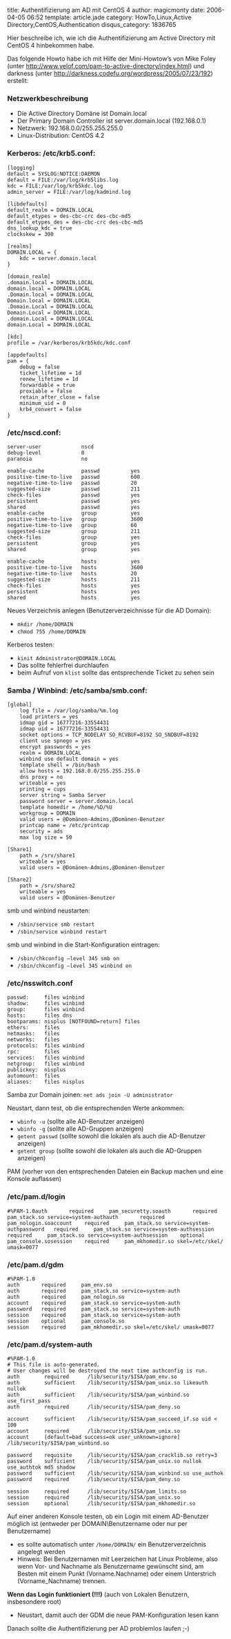 title: Authentifizierung am AD mit CentOS 4
author: magicmonty
date: 2006-04-05 06:52
template: article.jade
category: HowTo,Linux,Active Directory,CentOS,Authentication
disqus_category: 1836765

Hier beschreibe ich, wie ich die Authentifizierung am Active Directory mit CentOS 4 hinbekommen habe.

Das folgende Howto habe ich mit Hilfe der Mini-Howtow’s von Mike Foley (unter http://www.yelof.com/pam-to-active-directory/index.html) und darkness (unter http://darkness.codefu.org/wordpress/2005/07/23/192) erstellt:

### Netzwerkbeschreibung

- Die Active Directory Domäne ist Domain.local
- Der Primary Domain Controller ist server.domain.local (192.168.0.1)
-  Netzwerk: 192.168.0.0/255.255.255.0
-  Linux-Distribution: CentOS 4.2

### Kerberos: /etc/krb5.conf:
    [logging]
    default = SYSLOG:NOTICE:DAEMON
    default = FILE:/var/log/krb5libs.log
    kdc = FILE:/var/log/krb5kdc.log
    admin_server = FILE:/var/log/kadmind.log
    
    [libdefaults]
    default_realm = DOMAIN.LOCAL
    default_etypes = des-cbc-crc des-cbc-md5
    default_etypes_des = des-cbc-crc des-cbc-md5
    dns_lookup_kdc = true
    clockskew = 300
    
    [realms]
    DOMAIN.LOCAL = {
        kdc = server.domain.local
    }
    
    [domain_realm]
    .domain.local = DOMAIN.LOCAL
    domain.local = DOMAIN.LOCAL
    .Domain.local = DOMAIN.LOCAL
    Domain.local = DOMAIN.LOCAL
    .Domain.Local = DOMAIN.LOCAL
    Domain.Local = DOMAIN.LOCAL
    .domain.Local = DOMAIN.LOCAL
    domain.Local = DOMAIN.LOCAL
    
    [kdc]
    profile = /var/kerberos/krb5kdc/kdc.conf
    
    [appdefaults]
    pam = {
        debug = false
        ticket_lifetime = 1d
        renew_lifetime = 1d
        forwardable = true
        proxiable = false
        retain_after_close = false
        minimum_uid = 0
        krb4_convert = false
    }

### /etc/nscd.conf:
    server-user             nscd
    debug-level             0
    paranoia                no
    
    enable-cache            passwd          yes
    positive-time-to-live   passwd          600
    negative-time-to-live   passwd          20
    suggested-size          passwd          211
    check-files             passwd          yes
    persistent              passwd          yes
    shared                  passwd          yes
    enable-cache            group           yes
    positive-time-to-live   group           3600
    negative-time-to-live   group           60
    suggested-size          group           211
    check-files             group           yes
    persistent              group           yes
    shared                  group           yes
    
    enable-cache            hosts           yes
    positive-time-to-live   hosts           3600
    negative-time-to-live   hosts           20
    suggested-size          hosts           211
    check-files             hosts           yes
    persistent              hosts           yes
    shared                  hosts           yes

Neues Verzeichnis anlegen (Benutzerverzeichnisse für die AD Domain):

* `mkdir /home/DOMAIN`
* `chmod 755 /home/DOMAIN`

Kerberos testen:

* `kinit Administrator@DOMAIN.LOCAL`
* Das sollte fehlerfrei durchlaufen
* beim Aufruf von `klist` sollte das entsprechende Ticket zu sehen sein

### Samba / Winbind: /etc/samba/smb.conf:
    [global]
        log file = /var/log/samba/%m.log
        load printers = yes
        idmap gid = 16777216-33554431
        idmap uid = 16777216-33554431
        socket options = TCP_NODELAY SO_RCVBUF=8192 SO_SNDBUF=8192
        client use spnego = yes
        encrypt passwords = yes
        realm = DOMAIN.LOCAL
        winbind use default domain = yes
        template shell = /bin/bash
        allow hosts = 192.168.0.0/255.255.255.0
        dns proxy = no
        writeable = yes
        printing = cups
        server string = Samba Server
        password server = server.domain.local
        template homedir = /home/%D/%U
        workgroup = DOMAIN
        valid users = @Domänen-Admins,@Domänen-Benutzer
        printcap name = /etc/printcap
        security = ads
        max log size = 50
        
    [Share1]
        path = /srv/share1
        writeable = yes
        valid users = @Domänen-Admins,@Domänen-Benutzer
        
    [Share2]
        path = /srv/share2
        writeable = yes
        valid users = @Domänen-Benutzer

smb und winbind neustarten:

* `/sbin/service smb restart`
* `/sbin/service winbind restart`

smb und winbind in die Start-Konfiguration eintragen:

* `/sbin/chkconfig –level 345 smb on`
* `/sbin/chkconfig –level 345 winbind on`

### /etc/nsswitch.conf
    passwd:     files winbind
    shadow:     files winbind
    group:      files winbind
    hosts:      files dns
    bootparams: nisplus [NOTFOUND=return] files
    ethers:     files
    netmasks:   files
    networks:   files
    protocols:  files winbind
    rpc:        files
    services:   files winbind
    netgroup:   files winbind
    publickey:  nisplus
    automount:  files
    aliases:    files nisplus

Samba zur Domain joinen: `net ads join -U administrator`

Neustart, dann test, ob die entsprechenden Werte ankommen:

* `wbinfo -u` (sollte alle AD-Benutzer anzeigen)
* `wbinfo -g` (sollte alle AD-Gruppen anzeigen)
* `getent passwd` (sollte sowohl die lokalen als auch die AD-Benutzer anzeigen)
* `getent group` (sollte sowohl die lokalen als auch die AD-Gruppen anzeigen)

PAM (vorher von den entsprechenden Dateien ein Backup machen und eine Konsole auflassen)

### /etc/pam.d/login
    #%PAM-1.0auth       required     pam_securetty.soauth       required     pam_stack.so service=system-authauth       required     pam_nologin.soaccount    required     pam_stack.so service=system-authpassword   required     pam_stack.so service=system-authsession    required     pam_stack.so service=system-authsession    optional     pam_console.sosession    required     pam_mkhomedir.so skel=/etc/skel/ umask=0077

### /etc/pam.d/gdm
    #%PAM-1.0
    auth       required     pam_env.so
    auth       required     pam_stack.so service=system-auth
    auth       required     pam_nologin.so
    account    required     pam_stack.so service=system-auth
    password   required     pam_stack.so service=system-auth
    session    required     pam_stack.so service=system-auth
    session    optional     pam_console.so
    session    required     pam_mkhomedir.so skel=/etc/skel/ umask=0077

### /etc/pam.d/system-auth
    #%PAM-1.0
    # This file is auto-generated.
    # User changes will be destroyed the next time authconfig is run.
    auth        required      /lib/security/$ISA/pam_env.so
    auth        sufficient    /lib/security/$ISA/pam_unix.so likeauth nullok
    auth        sufficient    /lib/security/$ISA/pam_winbind.so use_first_pass
    auth        required      /lib/security/$ISA/pam_deny.so
    
    account     sufficient    /lib/security/$ISA/pam_succeed_if.so uid < 100
    account     required      /lib/security/$ISA/pam_unix.so
    account     [default=bad success=ok user_unknown=ignore] /lib/security/$ISA/pam_winbind.so
    
    password    requisite     /lib/security/$ISA/pam_cracklib.so retry=3
    password    sufficient    /lib/security/$ISA/pam_unix.so nullok use_authtok md5 shadow
    password    sufficient    /lib/security/$ISA/pam_winbind.so use_authok
    password    required      /lib/security/$ISA/pam_deny.so
    
    session     required      /lib/security/$ISA/pam_limits.so
    session     required      /lib/security/$ISA/pam_unix.so
    session     optional      /lib/security/$ISA/pam_mkhomedir.so

Auf einer anderen Konsole testen, ob ein Login mit einem AD-Benutzer möglich ist (entweder per DOMAIN\Benutzername oder nur per Benutzername)

* es sollte automatisch unter `/home/DOMAIN/` ein Benutzerverzeichnis angelegt werden
* Hinweis: Bei Benutzernamen mit Leerzeichen hat Linux Probleme, also wenn Vor- und Nachname als Benutzername gewünscht sind, am Besten mit einem Punkt (Vorname.Nachname) oder einem Unterstrich (Vorname_Nachname) trennen.

__Wenn das Login funktioniert (!!!)__ (auch von Lokalen Benutzern, insbesondere root)

* Neustart, damit auch der GDM die neue PAM-Konfiguration lesen kann

Danach sollte die Authentifizierung per AD problemlos laufen ;-)